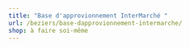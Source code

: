 ```yaml
---
title: "Base d'approvionnement InterMarché "
url: /beziers/base-dapprovionnement-intermarche/
shop: à faire soi-même
---
```

